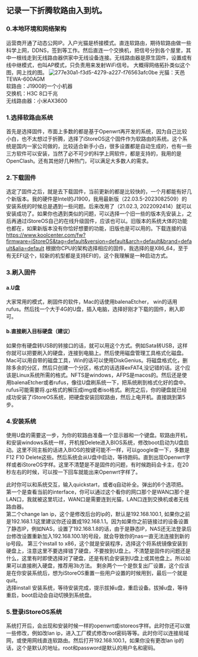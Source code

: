 ## 记录一下折腾软路由入到坑。

### 0.本地环境和网络架构
运营商开通了动态公网IP。入户光猫是桥接模式。直连软路由，期待软路由做一些科学上网，DDNS，签到等工作。然后直连一个交换机，把信号分到各个屋里，其中一根线走到无线路由器供家中无线设备连接。无线路由器是原生固件，设置成有线中继模式，也叫AP模式，只负责用来发射WiFi信号。
大概得网络拓扑类似这个图，网上找的图。
![277e30a1-f3d5-4279-a227-f76563afc0be](https://github.com/codechenz/Openwrt/assets/15170922/dcc106e2-daa1-4bac-9bb2-5d088883c57b)
光猫：天邑TEWA-600AGM  
软路由：J1900的一个小机器  
交换机：H3C 8口千兆  
无线路由器：小米AX3600

### 1.选择软路由系统

首先是选择固件，市面上多数的都是基于Openwrt再开发的系统，因为自己比较小白，也不太想过于折腾，选择了iStoreOS这个固件作为软路由的系统。这个系统是国内一家公司做的，比较适合新手小白，很多设置都是自动生成的，也有一些三方软件可以安装，当然了必不可少的科学上网软件，都是支持的，我用的是OpenClash。还有其他好几种热门，可以满足大多数人的需求。

### 2.下载固件
选定了固件之后，就是去下载固件，当前更新的都是比较快的，一个月都能有好几个新版本。我的硬件是Intel的J1900，我用最新版（22.03.5-2023082509）的安装系统的时候总是遇到一些问题。后来改用了（21.02.3, 2022092414）就可以安装成功了。如果你也遇到类似的问题，可以选择一个旧一些的版本先安装上，之后再通过iStoreOS自己的在线升级固件，应该也可以。旧版本的系统大体的功能也都在，如果新版本没有你恰好想要的功能，旧版也是可以用的。下载连接的话 https://www.koolcenter.com/fw?firmware=iStoreOS&tag=default&version=default&arch=default&brand=default&alia=default 根据你CPU的架构选择相应的固件，我选择的是X86_64，至于有无EFI这个，较新的机型都是支持EFI的，这个我理解是一种启动方式。

### 3.刷入固件
#### a.U盘
大家常用的模式，刷固件的软件，Mac的话使用balenaEtcher， win的话用rufus。然后找一个大于4G的U盘，插入电脑，选择好刚才下载的固件，刷入即可。

#### b.直接刷入目标硬盘（建议）
如果你有硬盘转USB的转接口的话，就可以用这个方式。例如Sata转USB，这样你就可以把要刷入的硬盘，连接到电脑上。然后使用磁盘管理工具格式化磁盘。Mac可以用自带的磁盘工具，Win的话可以使用DiskGenius。将磁盘格式化，删除多余的分区，然后只创建一个分区，格式的话选择exFAT4,没记错的话。这个应该是Linux系统所需的格式。NFTS是windows，AFPS是macos的。然后还是使用balenaEtcher或者rufus，像往U盘刷系统一下，把系统刷到格式化好的盘中。rufus可能需要将.gz格式的解压成img或者iso格式。刷完之后，你的硬盘就已经成功安装了iStoreOS系统，把硬盘安装回软路由，然后上电开机。直接跳到第5步。

### 4.安装系统
使用U盘的需要这一步，为你的软路由准备一个显示器和一个键盘。软路由开机，和安装windows系统一样，开机按Delete进入BIOS系统，修改boot启动为U盘启动。这里不同主板的话进入BIOS的按键可能不一样，可以google查一下，多数是F12 F10 Delete这些。然后系统会从U盘中启动，等待跑码。直到出现Openwrt字样或者iStoreOS字样。这里不清楚是不是固件的问题，有时候跑码会卡主，在20秒左右的时候，可以按一下回车就能出来Openwrt字样了。  

此时你可以和系统交互，输入quickstart，或者q自动补全。弹出的6个选项把。  
第一个是查看当前的interface，你可以通过这个看你的网口那个是WAN口那个是LAN口，我就被这里坑过，WAN口是需要连到光猫，LAN口连到交换机或者无线路由器。  
第二个change lan ip，这个是修改后台的ip的，默认是192.168.100.1, 如果你之前是192.168.1.1这里建议你还设置成192.168.1.1。因为如果你之前链接过的设备设置了静态IP，例如NAS，设置了192.168.1.8的话，由于是静态IP，NAS还无法登录后台修改设置重新加入192.168.100.1的号段，就会导致你的nas一直无法连接到新的ip号段。
第三个install to x86，这个就是安装程序，选择这个将系统镜像安装到硬盘上，注意这里不要选择错了硬盘，不要按到U盘上。不清楚是固件的问题还是什么，这里有时即使选择对了硬盘，还是有机会安装到U盘上或其他盘上。所以如果可以直接刷入硬盘，推荐用3b方法。
剩余两个一个是恢复出厂设置，这个应该是在你安装系统后，想为iStoreOS重置一些用户设置的时候用到，最后一个就是quit。  
选择install 安装系统，等待安装完成，提示拔掉u盘，重启设备。拔掉u盘，等待重启，boot启动会自动切换到系统盘。

### 5.登录iStoreOS系统
系统打开后，会出现和安装时候一样的openwrt或istoreos字样。此时你还可以做一些修改，例如改lan ip，进入工厂模式修改root密码等等。此时你可以连接局域网，或使用网线直连软路由。然后打开192.168.100.1，如果你没有更改lan ip的话，这个是默认的地址。root和password是默认的用户名和密码。
